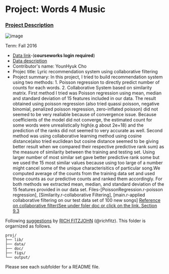 # Project: Words 4 Music

### [Project Description](doc/Project4_desc.md)

![image](http://cdn.newsapi.com.au/image/v1/f7131c018870330120dbe4b73bb7695c?width=650)

Term: Fall 2016

+ [Data link](https://courseworks2.columbia.edu/courses/11849/files/folder/Project_Files?preview=763391)-(**courseworks login required**)
+ [Data description](doc/readme.html)
+ Contributor's name: YounHyuk Cho
+ Projec title: Lyric recommendation system using collaborative filtering
+ Project summary: In this project, I tried to build recommendation system using two methods: 1. Poisson regression to directly predict number of counts for each words. 2. Collaborative System based on similarity matrix. First method I tried was Poisson regression using mean, median and standard deviation of 15 features included in our data. The result obtained using poisson regression (also tried quassi poisson, negative binomial, penalized poisson regression, zero-inflated poisson) did not seemed to be very realiable because of convergence issue. Because coefficients of the model did not converge, the estimated count for some words were unrealistically high(e.g about 2e+18) and the prediction of the ranks did not seemed to very accurate as well. Second method was using collaborative learning method using cosine distance(also tried euclidean but cosine distance seemed to be giving better result when we compared their respective predictive rank sum) as the measure of similarity between the training and testing set. Using larger number of most similar set gave better predictive rank some but we used the 15 most similar values because using too large of a number might cancel some of the unique characterisitics of particular song.We computed average of the counts from the training data set and used those counts as our predictive counts and ranked them accordingly. For both methods we extracted mean, median, and standard deviation of the 15 features provided in our data set. Files-[PoissonRegression.r-poisson regression], [Similarity.r-collaborative Filtering], [main.r-applied collaborative filtering on our test data set of 100 new songs] [Reference on collaborative filter(See under foler doc or click on the link. Section 9.3](http://infolab.stanford.edu/~ullman/mmds/ch9.pdf)
	
Following [suggestions](http://nicercode.github.io/blog/2013-04-05-projects/) by [RICH FITZJOHN](http://nicercode.github.io/about/#Team) (@richfitz). This folder is orgarnized as follows.

```
proj/
├── lib/
├── data/
├── doc/
├── figs/
└── output/
```

Please see each subfolder for a README file.
